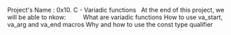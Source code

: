 Project's Name : 0x10. C - Variadic functions
  At the end of this project, we will be able to nkow:
    
    What are variadic functions
    How to use va_start, va_arg and va_end macros
    Why and how to use the const type qualifier

